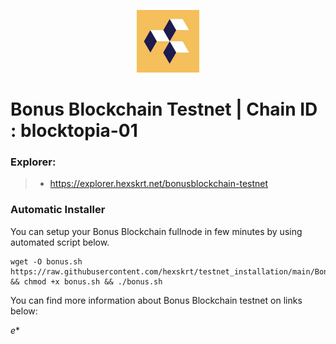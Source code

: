 <p align="center">
  <img height="100" height="auto" src="https://github.com/hexskrt/logos/blob/main/bonus.jpg?raw=true">
</p>

# Bonus Blockchain Testnet | Chain ID : blocktopia-01

### Explorer:
>-  https://explorer.hexskrt.net/bonusblockchain-testnet

### Automatic Installer
You can setup your Bonus Blockchain fullnode in few minutes by using automated script below.
```
wget -O bonus.sh https://raw.githubusercontent.com/hexskrt/testnet_installation/main/BonusBlock/bonus.sh && chmod +x bonus.sh && ./bonus.sh
```

You can find more information about Bonus Blockchain testnet on links below:

*e**
